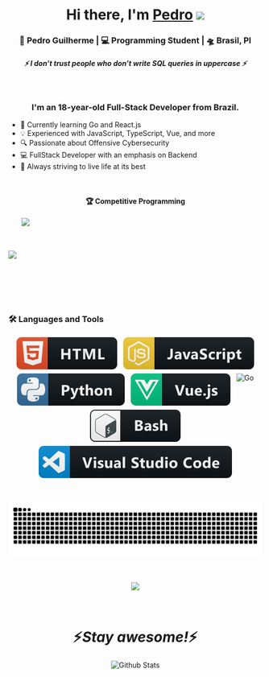 <div align="center">
    <h1>Hi there, I'm <a href="https://hemant.codes">Pedro</a> 
        <img src="https://media.giphy.com/media/hvRJCLFzcasrR4ia7z/giphy.gif" width="25px">
    </h1>
</div>

<div align="center">
    <h3>🙎 Pedro Guilherme | 💻 Programming Student | 🛸 Brasil, PI</h3>
</div>

<h5 align="center">
    <i>⚡️ I don’t trust people who don’t write SQL queries in uppercase ⚡️</i>
</h5>

<br />

<h3 align="center">I'm an 18-year-old Full-Stack Developer from Brazil.</h3>

<ul>
    <li>🚀 Currently learning Go and React.js</li>
    <li>💡 Experienced with JavaScript, TypeScript, Vue, and more</li>
    <li>🔍 Passionate about Offensive Cybersecurity</li>
    <li>💻 FullStack Developer with an emphasis on Backend</li>
    <li>🌟 Always striving to live life at its best</li>
</ul>

<br />

<h4 align="center">🏆 Competitive Programming</h4>

<div align="center" style="display: flex; align-items: center; gap: 10px;">
    <a href="https://github.com/kovokar/github-readme-stats">
        <img height="150px" src="https://github-readme-stats.vercel.app/api?username=kovokar&&show_icons=true&theme=radical"/>
    </a>
    <img height="150px" src="https://github-readme-stats.vercel.app/api/top-langs/?username=kovokar&hide=html&hide_title=true&hide_border=true&layout=compact&langs_count=6&exclude_repo=comp426,Redventures-Movie-Quotes&text_color=000&icon_color=fff&bg_color=0,52fa5a,4dfcff,c64dff&theme=graywhite" />
</div>
<br />

### 🛠 Languages and Tools

<p align="center">
    <img src="https://raw.githubusercontent.com/8bithemant/8bithemant/master/svg/dev/languages/html.svg" alt="HTML" style="vertical-align:top; margin:4px">
    <img src="https://raw.githubusercontent.com/8bithemant/8bithemant/master/svg/dev/languages/js.svg" alt="JavaScript" style="vertical-align:top; margin:4px">
    <img src="https://raw.githubusercontent.com/8bithemant/8bithemant/master/svg/dev/languages/python.svg" alt="Python" style="vertical-align:top; margin:4px">
    <img src="https://raw.githubusercontent.com/8bithemant/8bithemant/master/svg/dev/frameworks/vue.svg" alt="Vue.js" style="vertical-align:top; margin:4px">
    <img src="https://raw.githubusercontent.com/8bithemant/8bithemant/master/svg/dev/laguages/go.svg" alt="Go" style="vertical-align:top; margin:4px">
    <img src="https://raw.githubusercontent.com/8bithemant/8bithemant/master/svg/dev/tools/bash.svg" alt="Bash" style="vertical-align:top; margin:4px">
    <img src="https://raw.githubusercontent.com/8bithemant/8bithemant/master/svg/dev/tools/visualstudio_code.svg" alt="VS Code" style="vertical-align:top; margin:4px">
</p>

<br />


![snake gif](https://github.com/kovokar/kovokar/blob/output/github-contribution-grid-snake-dark.svg)

<br />

<p align="center">
    <img src="https://media.giphy.com/media/f9XgHHnPnDjOF1hWpl/giphy.gif" />
</p>

<br />

<h1 align='center'>⚡️<i>Stay awesome!</i>⚡️</h1>

<p align="center">
    <img src="https://raw.githubusercontent.com/mayhemantt/mayhemantt/Update/svg/Bottom.svg" alt="Github Stats" />
</p>
